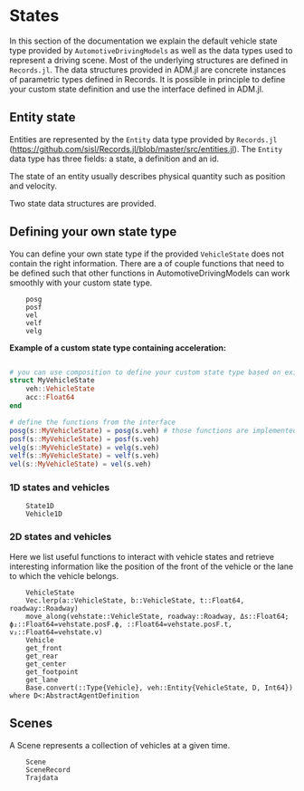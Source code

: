 # States 

In this section of the documentation we explain the default vehicle state type provided by `AutomotiveDrivingModels`
as well as the data types used to represent a driving scene. Most of the underlying structures are defined in `Records.jl`. 
The data structures provided in ADM.jl are concrete instances of parametric types defined in Records. It is possible in principle to define your custom state definition and use the interface defined in ADM.jl.

## Entity state

Entities are represented by the `Entity` data type provided by `Records.jl` (https://github.com/sisl/Records.jl/blob/master/src/entities.jl).
The `Entity` data type has three fields: a state, a definition and an id. 

The state of an entity usually describes physical quantity such as position and velocity. 

Two state data structures are provided.

## Defining your own state type

You can define your own state type if the provided `VehicleState` does not contain the right information.
There are a of couple functions that need to be defined such that other functions in AutomotiveDrivingModels can work smoothly with your custom state type.

```@docs
    posg
    posf
    vel
    velf
    velg
```

**Example of a custom state type containing acceleration:**

```julia

# you can use composition to define your custom state type based on existing ones
struct MyVehicleState
    veh::VehicleState
    acc::Float64
end

# define the functions from the interface 
posg(s::MyVehicleState) = posg(s.veh) # those functions are implemented for the `VehicleState` type
posf(s::MyVehicleState) = posf(s.veh)
velg(s::MyVehicleState) = velg(s.veh)
velf(s::MyVehicleState) = velf(s.veh)
vel(s::MyVehicleState) = vel(s.veh)
```

### 1D states and vehicles

```@docs 
    State1D
    Vehicle1D
```

### 2D states and vehicles

Here we list useful functions to interact with vehicle states and retrieve interesting information like the position of the front of the vehicle or the lane to which the vehicle belongs.

```@docs 
    VehicleState
    Vec.lerp(a::VehicleState, b::VehicleState, t::Float64, roadway::Roadway)
    move_along(vehstate::VehicleState, roadway::Roadway, Δs::Float64; ϕ₂::Float64=vehstate.posF.ϕ, ::Float64=vehstate.posF.t, v₂::Float64=vehstate.v)
    Vehicle
    get_front
    get_rear
    get_center
    get_footpoint
    get_lane
    Base.convert(::Type{Vehicle}, veh::Entity{VehicleState, D, Int64}) where D<:AbstractAgentDefinition
```


## Scenes

A Scene represents a collection of vehicles at a given time. 

```@docs 
    Scene
    SceneRecord
    Trajdata
```
